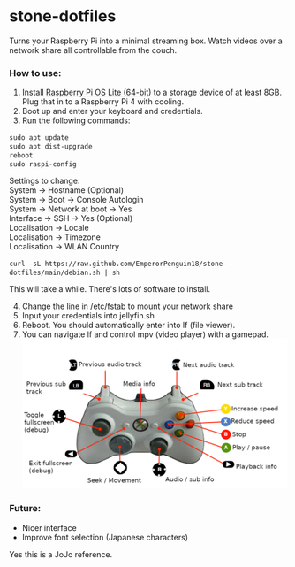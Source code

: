 # stone-dotfiles
Turns your Raspberry Pi into a minimal streaming box. Watch videos over a network share all controllable from the couch.

### How to use:
1. Install [Raspberry Pi OS Lite (64-bit)](https://www.raspberrypi.com/software/) to a storage device of at least 8GB. Plug that in to a Raspberry Pi 4 with cooling.
2. Boot up and enter your keyboard and credentials.
3. Run the following commands:
```
sudo apt update
sudo apt dist-upgrade
reboot
sudo raspi-config
```
Settings to change:  
System -> Hostname (Optional)  
System -> Boot -> Console Autologin  
System -> Network at boot -> Yes  
Interface -> SSH -> Yes (Optional)  
Localisation -> Locale  
Localisation -> Timezone  
Localisation -> WLAN Country
```
curl -sL https://raw.github.com/EmperorPenguin18/stone-dotfiles/main/debian.sh | sh
```
This will take a while. There's lots of software to install.

4. Change the line in /etc/fstab to mount your network share
5. Input your credentials into jellyfin.sh
6. Reboot. You should automatically enter into lf (file viewer).
7. You can navigate lf and control mpv (video player) with a gamepad.
![alt text](https://raw.githubusercontent.com/EmperorPenguin18/stone-dotfiles/main/diagram.png)

### Future:
- Nicer interface
- Improve font selection (Japanese characters)

Yes this is a JoJo reference.
